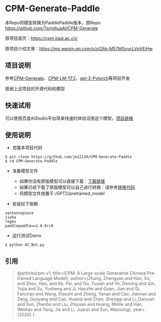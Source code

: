 # CPM-Generate-Paddle
本Repo将模型转换为PaddlePaddle版本，原Repo https://github.com/TsinghuaAI/CPM-Generate

原项目首页：https://cpm.baai.ac.cn/

原项目介绍文章：https://mp.weixin.qq.com/s/oI2Ak-M57MSuycLVpVEiHw

## 项目说明
参考[CPM-Generate](https://github.com/TsinghuaAI/CPM-Generate)、[CPM-LM-TF2](https://github.com/qhduan/CPM-LM-TF2)、[gpt-2-Pytorch](https://github.com/graykode/gpt-2-Pytorch)等项目开发

感谢上述项目的开源代码和模型

## 快速试用
可以使用百度AIStudio平台简单快速的体验试用这个模型，[项目链接](https://aistudio.baidu.com/aistudio/projectdetail/1279908)

## 使用说明
* 克隆本项目代码
```shell
$ git clone https://github.com/jm12138/CPM-Generate-Paddle
$ cd CPM-Generate-Paddle
```

* 准备模型文件
  * 如果你没有原版模型可以直接下载：[下载链接](http://bj.bcebos.com/v1/ai-studio-online/61492e028f1e4a5e863abbab062b4cfc428c114c8e794429a3448da9610180e4?responseContentDisposition=attachment%3B%20filename%3DCPM-LM.pdparams&authorization=bce-auth-v1%2F0ef6765c1e494918bc0d4c3ca3e5c6d1%2F2020-12-02T16%3A21%3A57Z%2F-1%2F%2Fffcd85aa00f73ab708450dd6b4d880519c7d72458a8d8e88027b4cfe5bb59377)
  * 如果已经下载了原版模型可以自己进行转换：请参考[转换代码](https://github.com/jm12138/CPM-Generate-Paddle/blob/main/convert.py)
  * 将模型文件放置于./GPT2/pretrained_model

* 安装如下依赖
```
sentencepiece 
jieba 
regex 
paddlepaddle==2.0.0rc0
```

* 运行测试Demo
```shell
$ python AI_Bot.py
```

## 引用
> @article{cpm-v1,
  title={CPM: A Large-scale Generative Chinese Pre-trained Language Model},
  author={Zhang, Zhengyan and Han, Xu, and Zhou, Hao, and Ke, Pei, and Gu, Yuxian and Ye, Deming and Qin, Yujia and Su, Yusheng and Ji, Haozhe and Guan, Jian and Qi, Fanchao and Wang, Xiaozhi and Zheng, Yanan and Cao, Jiannan and Zeng, Guoyang and Cao, Huanqi and Chen, Shengqi and Li, Daixuan and Sun, Zhenbo and Liu, Zhiyuan and Huang, Minlie and Han, Wentao and Tang, Jie and Li, Juanzi and Sun, Maosong},
  year={2020}
}
